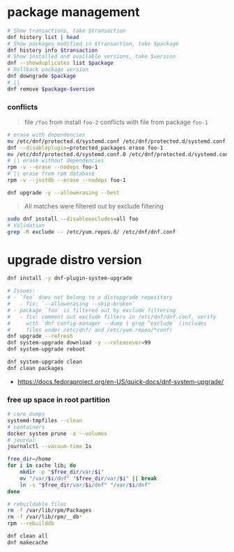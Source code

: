 # package management

```bash
# Show transactions, take $transaction
dnf history list | head
# Show packages modified in $transaction, take $package
dnf history info $transaction
# Show installed and available versions, take $version
dnf --showduplicates list $package
# Rollback package version
dnf downgrade $package
# ||
dnf remove $package-$version
```

### conflicts

> file `/foo` from install `foo-2` conflicts with file from package `foo-1`

```bash
# erase with dependencies
mv /etc/dnf/protected.d/systemd.conf /etc/dnf/protected.d/systemd.conf.0
dnf --disableplugin=protected_packages erase foo-1
mv /etc/dnf/protected.d/systemd.conf.0 /etc/dnf/protected.d/systemd.conf
# || erase without dependencies
rpm -v --erase --nodeps foo-1
# || erase from rpm database
rpm -v --justdb --erase --nodeps foo-1

dnf upgrade -y --allowerasing --best
```

> All matches were filtered out by exclude filtering

```bash
sudo dnf install --disableexcludes=all foo
# Validation
grep -R exclude -- /etc/yum.repos.d/ /etc/dnf/dnf.conf
```

# upgrade distro version

```bash
dnf install -y dnf-plugin-system-upgrade

# Issues:
# - `foo` does not belong to a distupgrade repository
#   - fix: `--allowerasing --skip-broken`
# - package `foo` is filtered out by exclude filtering
#   - fix: comment out exclude filters in /etc/dnf/dnf.conf, verify
#     with `dnf config-manager --dump | grep ^exclude` (includes
#     files under /etc/dnf/ and /etc/yum.repos/*conf)
dnf upgrade --refresh
dnf system-upgrade download -y --releasever=99
dnf system-upgrade reboot

dnf system-upgrade clean
dnf clean packages
```

- https://docs.fedoraproject.org/en-US/quick-docs/dnf-system-upgrade/

### free up space in root partition

```bash
# core dumps
systemd-tmpfiles --clean
# containers
docker system prune -a --volumes
# journal
journalctl --vacuum-time 1s

free_dir=/home
for i in cache lib; do
    mkdir -p "$free_dir/var/$i"
    mv "/var/$i/dnf" "$free_dir/var/$i" || break
    ln -s "$free_dir/var/$i/dnf" "/var/$i/dnf"
done

# rebuildable files
rm -f /var/lib/rpm/Packages
rm -f /var/lib/rpm/__db*
rpm --rebuilddb

dnf clean all
dnf makecache
```
